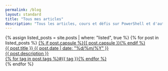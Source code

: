 ```yaml
---
permalink: /blog
layout: standard
title: "Tous mes articles"
description: "Tous les articles, cours et défis sur PowerShell et d'autres technologies Microsoft"
---
```


<div class="posts">
    {% assign listed_posts = site.posts | where: "listed", true %}
    {% for post in listed_posts %}
        <a class="noDecoration" href="{{ post.id }}">
            {% if post.capsule %}<span class="articlePill">{{ post.capsule }}</span>{% endif %}
            <article>
                <div class="articleThumbnail" {% if post.background %} style="background: {{post.background}};" {% endif %}>
                    <span class="articleTitle">{{ post.title }}</span>
                    <span class="articleDate">{{ post.date | date: "%d/%m/%Y" }}</span>
                </div>
                <div class="articleText">
                    <span class="articleDescription">{{ post.description }}</span>
                </div>
                <div class="articleTags">
                    {% for tag in post.tags %}<span>#{{ tag }}</span>{% endfor %}
                </div>
            </article>
        </a>
    {% endfor %}
</div>
